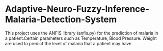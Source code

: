 # Adaptive-Neuro-Fuzzy-Inference-Malaria-Detection-System
This project uses the ANFIS library (anfis.py) for the prediction of malaria in a patient.Certain parameters such as Temperature, Blood Pressure. Weight are used to predict the level of malaria that a patient may have.
